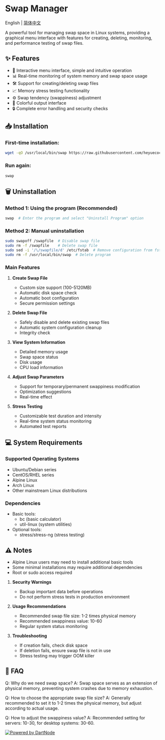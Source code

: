 # Swap Manager

English | [简体中文](README.md)

A powerful tool for managing swap space in Linux systems, providing a graphical menu interface with features for creating, deleting, monitoring, and performance testing of swap files.

## ✨ Features

- 🚀 Interactive menu interface, simple and intuitive operation
- 📊 Real-time monitoring of system memory and swap space usage
- 🛠 Support for creating/deleting swap files
- 📈 Memory stress testing functionality
- ⚙️ Swap tendency (swappiness) adjustment
- 🎨 Colorful output interface
- 🔒 Complete error handling and security checks

## 📥 Installation

### First-time installation:
```bash
wget -qO /usr/local/bin/swap https://raw.githubusercontent.com/heyuecock/swap_manage/refs/heads/main/swap_manager.sh && chmod +x /usr/local/bin/swap && swap
```

### Run again:
```bash
swap
```

## 🗑️ Uninstallation

### Method 1: Using the program (Recommended)
```bash
swap  # Enter the program and select "Uninstall Program" option
```

### Method 2: Manual uninstallation
```bash
sudo swapoff /swapfile  # Disable swap file
sudo rm -f /swapfile    # Delete swap file
sudo sed -i '/\/swapfile/d' /etc/fstab  # Remove configuration from fstab
sudo rm -f /usr/local/bin/swap  # Delete program
```

### Main Features

1. **Create Swap File**
   - Custom size support (100-5120MB)
   - Automatic disk space check
   - Automatic boot configuration
   - Secure permission settings

2. **Delete Swap File**
   - Safely disable and delete existing swap files
   - Automatic system configuration cleanup
   - Integrity check

3. **View System Information**
   - Detailed memory usage
   - Swap space status
   - Disk usage
   - CPU load information

4. **Adjust Swap Parameters**
   - Support for temporary/permanent swappiness modification
   - Optimization suggestions
   - Real-time effect

5. **Stress Testing**
   - Customizable test duration and intensity
   - Real-time system status monitoring
   - Automated test reports

## 💻 System Requirements

### Supported Operating Systems
- Ubuntu/Debian series
- CentOS/RHEL series
- Alpine Linux
- Arch Linux
- Other mainstream Linux distributions

### Dependencies
- Basic tools:
  - bc (basic calculator)
  - util-linux (system utilities)
- Optional tools:
  - stress/stress-ng (stress testing)

## ⚠️ Notes
- Alpine Linux users may need to install additional basic tools
- Some minimal installations may require additional dependencies
- Root or sudo access required

1. **Security Warnings**
   - Backup important data before operations
   - Do not perform stress tests in production environment

2. **Usage Recommendations**
   - Recommended swap file size: 1-2 times physical memory
   - Recommended swappiness value: 10-60
   - Regular system status monitoring

3. **Troubleshooting**
   - If creation fails, check disk space
   - If deletion fails, ensure swap file is not in use
   - Stress testing may trigger OOM killer

## 🔧 FAQ

Q: Why do we need swap space?
A: Swap space serves as an extension of physical memory, preventing system crashes due to memory exhaustion.

Q: How to choose the appropriate swap file size?
A: Generally recommended to set it to 1-2 times the physical memory, but adjust according to actual usage.

Q: How to adjust the swappiness value?
A: Recommended setting for servers: 10-30, for desktop systems: 30-60. 


[![Powered by DartNode](https://dartnode.com/branding/DN-Open-Source-sm.png)](https://dartnode.com "Powered by DartNode - Free VPS for Open Source")
